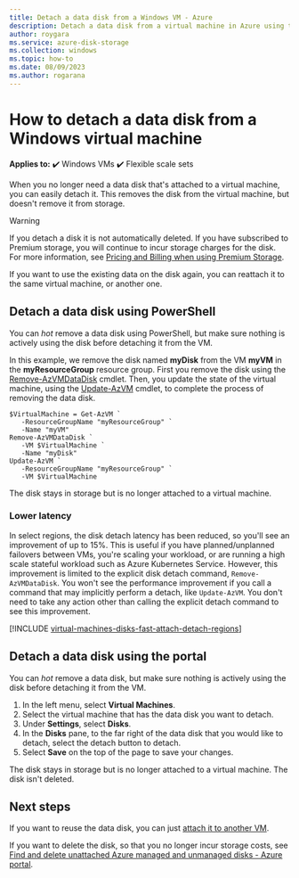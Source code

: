 ```yaml
---
title: Detach a data disk from a Windows VM - Azure
description: Detach a data disk from a virtual machine in Azure using the Resource Manager deployment model.
author: roygara
ms.service: azure-disk-storage
ms.collection: windows
ms.topic: how-to
ms.date: 08/09/2023
ms.author: rogarana
---
```

# How to detach a data disk from a Windows virtual machine

**Applies to:** :heavy_check_mark: Windows VMs :heavy_check_mark: Flexible scale sets 

When you no longer need a data disk that's attached to a virtual machine, you can easily detach it. This removes the disk from the virtual machine, but doesn't remove it from storage.

> [!WARNING]
> If you detach a disk it is not automatically deleted. If you have subscribed to Premium storage, you will continue to incur storage charges for the disk. For more information, see [Pricing and Billing when using Premium Storage](../disks-types.md#billing).

If you want to use the existing data on the disk again, you can reattach it to the same virtual machine, or another one.

## Detach a data disk using PowerShell

You can *hot* remove a data disk using PowerShell, but make sure nothing is actively using the disk before detaching it from the VM.

In this example, we remove the disk named **myDisk** from the VM **myVM** in the **myResourceGroup** resource group. First you remove the disk using the [Remove-AzVMDataDisk](/powershell/module/az.compute/remove-azvmdatadisk) cmdlet. Then, you update the state of the virtual machine, using the [Update-AzVM](/powershell/module/az.compute/update-azvm) cmdlet, to complete the process of removing the data disk.

```azurepowershell-interactive
$VirtualMachine = Get-AzVM `
   -ResourceGroupName "myResourceGroup" `
   -Name "myVM"
Remove-AzVMDataDisk `
   -VM $VirtualMachine `
   -Name "myDisk"
Update-AzVM `
   -ResourceGroupName "myResourceGroup" `
   -VM $VirtualMachine
```

The disk stays in storage but is no longer attached to a virtual machine.

### Lower latency

In select regions, the disk detach latency has been reduced, so you'll see an improvement of up to 15%. This is useful if you have planned/unplanned failovers between VMs, you're scaling your workload, or are running a high scale stateful workload such as Azure Kubernetes Service. However, this improvement is limited to the explicit disk detach command, `Remove-AzVMDataDisk`. You won't see the performance improvement if you call a command that may implicitly perform a detach, like `Update-AzVM`. You don't need to take any action other than calling the explicit detach command to see this improvement.

[!INCLUDE [virtual-machines-disks-fast-attach-detach-regions](../../../includes/virtual-machines-disks-fast-attach-detach-regions.md)]

## Detach a data disk using the portal

You can *hot* remove a data disk, but make sure nothing is actively using the disk before detaching it from the VM.

1. In the left menu, select **Virtual Machines**.
1. Select the virtual machine that has the data disk you want to detach.
1. Under **Settings**, select **Disks**.
1. In the **Disks** pane, to the far right of the data disk that you would like to detach, select the detach button to detach.
1. Select **Save** on the top of the page to save your changes.

The disk stays in storage but is no longer attached to a virtual machine. The disk isn't deleted.

## Next steps

If you want to reuse the data disk, you can just [attach it to another VM](attach-managed-disk-portal.md).

If you want to delete the disk, so that you no longer incur storage costs, see [Find and delete unattached Azure managed and unmanaged disks - Azure portal](../disks-find-unattached-portal.yml).
